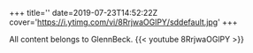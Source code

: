 +++
title=''
date=2019-07-23T14:52:22Z
cover='https://i.ytimg.com/vi/8RrjwaOGlPY/sddefault.jpg'
+++

All content belongs to GlennBeck.
{{< youtube 8RrjwaOGlPY >}}
